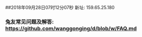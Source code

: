 ##2018年09月28日07时12分07秒 新址: 159.65.25.180
### 兔友常见问题及解答: https://github.com/wanggonging/d/blob/w/FAQ.md
